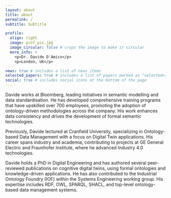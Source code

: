 ```yaml
---
layout: about
title: about
permalink: /
subtitle: Subtitle

profile:
  align: right
  image: prof_pic.jpg
  image_circular: false # crops the image to make it circular
  more_info: >
    <p>Dr. Davide D'Amico</p>
    <p>London, UK</p>

news: true # includes a list of news items
selected_papers: true # includes a list of papers marked as "selected={true}"
social: true # includes social icons at the bottom of the page
---
```


Davide works at Bloomberg, leading initiatives in semantic modelling and data standardisation. He has developed comprehensive training programs that have upskilled over 700 employees, promoting the adoption of ontology-driven methodologies across the company. His work enhances data consistency and drives the development of formal semantic technologies.

Previously, Davide lectured at Cranfield University, specializing in Ontology-based Data Management with a focus on Digital Twin applications. His career spans industry and academia, contributing to projects at GE General Electric and Fraunhofer Institute, where he advanced Industry 4.0 technologies.

Davide holds a PhD in Digital Engineering and has authored several peer-reviewed publications on cognitive digital twins, using formal ontologies and knowledge-driven applications. He has also contributed to the Industrial Ontology Foundry (IOF) within the Systems Engineering working group. His expertise includes RDF, OWL, SPARQL, SHACL, and top-level ontology-based data management systems.
